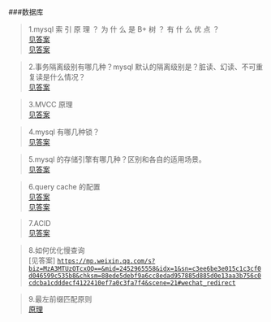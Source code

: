 ###数据库

> 1.mysql 索 引 原 理 ？ 为 什 么 是 B+ 树 ？ 有 什 么 优 点 ？ <br/>
[见答案](https://blog.csdn.net/wohaqiyi/article/details/79503395)<br/>
[见答案](https://blog.csdn.net/bigtree_3721/article/details/73151472)<br/>

> 2.事务隔离级别有哪几种？mysql 默认的隔离级别是？脏读、幻读、不可重复读是什么情况？<br/>
[见答案](https://www.cnblogs.com/huanongying/p/7021555.html)<br/>
 
> 3.MVCC 原理<br/>
[见答案](https://blog.csdn.net/joy0921/article/details/80128857)<br/>

> 4.mysql 有哪几种锁？<br/>
[见答案](https://blog.csdn.net/soonfly/article/details/70238902)<br/>

> 5.mysql 的存储引擎有哪几种？区别和各自的适用场景。<br/>
[见答案](https://www.cnblogs.com/wcwen1990/p/6655416.html)<br/>

> 6.query cache 的配置<br/>
[见答案](https://www.cnblogs.com/JiangLe/p/5688266.html)<br/>
[见答案](https://www.jianshu.com/p/c5adfd764437)<br/>

> 7.ACID <br/>
[见答案](https://www.jianshu.com/p/0b245d972e23)<br/>

> 8.如何优化慢查询<br/>
[见答案]
<code>https://mp.weixin.qq.com/s?biz=MzA3MTUzOTcxOQ==&mid=2452965558&idx=1&sn=c3ee6be3e015c1c3cf0d046599c535b8&chksm=88ede5debf9a6cc8edad957885d885d0e13aa3b756c0cdcba1cdddecf4122410ef7a0c3fa7f4&scene=21#wechat_redirect</code><br/>

> 9.最左前缀匹配原则<br/>
[原理](https://www.kancloud.cn/kancloud/theory-of-mysql-index/41857)<br/>
